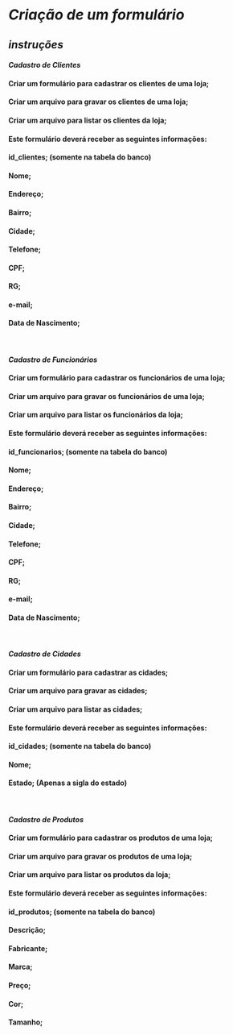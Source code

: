 # *Criação de um formulário*

## *instruções* 

#### *Cadastro de Clientes*
#### Criar um formulário para cadastrar os clientes de uma loja;
#### Criar um arquivo para gravar os clientes de uma loja;
#### Criar um arquivo para listar os clientes da loja;
#### Este formulário deverá receber as seguintes informações:
#### id_clientes; (somente na tabela do banco)
#### Nome;
#### Endereço;
#### Bairro;
#### Cidade;
#### Telefone;
#### CPF;
#### RG;
#### e-mail;
#### Data de Nascimento;
 
 
#### *Cadastro de Funcionários*
#### Criar um formulário para cadastrar os funcionários de uma loja;
#### Criar um arquivo para gravar os funcionários de uma loja;
#### Criar um arquivo para listar os funcionários da loja;
#### Este formulário deverá receber as seguintes informações:
#### id_funcionarios; (somente na tabela do banco)
#### Nome;
#### Endereço;
#### Bairro;
#### Cidade;
#### Telefone;
#### CPF;
#### RG;
#### e-mail;
#### Data de Nascimento;
 
 
 
#### *Cadastro de Cidades*
#### Criar um formulário para cadastrar as cidades;
#### Criar um arquivo para gravar as cidades;
#### Criar um arquivo para listar as cidades;
#### Este formulário deverá receber as seguintes informações:
#### id_cidades; (somente na tabela do banco)
#### Nome;
#### Estado; (Apenas a sigla do estado)
 
 
#### *Cadastro de Produtos*
#### Criar um formulário para cadastrar os produtos de uma loja;
#### Criar um arquivo para gravar os produtos de uma loja;
#### Criar um arquivo para listar os produtos da loja;
#### Este formulário deverá receber as seguintes informações:
#### id_produtos; (somente na tabela do banco)
#### Descrição;
#### Fabricante;
#### Marca;
#### Preço;
#### Cor;
#### Tamanho;
 
